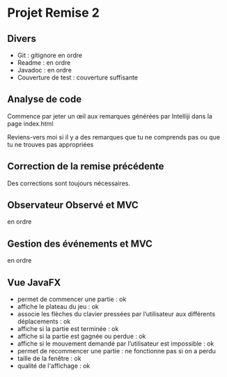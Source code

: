 # Projet Remise 2

## Divers

- Git : gitignore en ordre
- Readme : en ordre
- Javadoc : en ordre
- Couverture de test : couverture suffisante

## Analyse de code

Commence par jeter un œil aux remarques générées par Intelliji dans la page index.html

Reviens-vers moi si il y a des remarques que tu ne comprends pas ou que tu ne trouves pas appropriées

## Correction de la remise précédente

Des corrections sont toujours nécessaires.

## Observateur Observé et MVC

en ordre

## Gestion des événements et MVC

en ordre

## Vue JavaFX

- permet de commencer une partie : ok
- affiche le plateau du jeu : ok
- associe les flèches du clavier pressées par l’utilisateur aux différents déplacements : ok
- affiche si la partie est terminée : ok
- affiche si la partie est gagnée ou perdue : ok
- affiche si le mouvement demandé par l’utilisateur est impossible : ok
- permet de recommencer une partie : ne fonctionne pas si on a perdu
- taille de la fenêtre : ok
- qualité de l'affichage : ok







